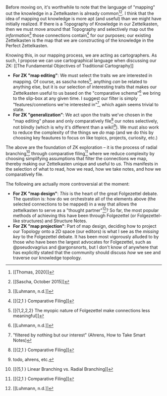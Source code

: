 Before moving on, it's worthwhile to note that the language of "mapping" out the knowledge in a Zettelkasten is already common[^8][^9]. I think that the idea of mapping out knowledge is more apt (and useful) than we might have initially realized. If there is a Topography of Knowledge in our Zettelkasten, then we must move around that Topography and selectively map out the _information_[^11] those connections contain[^10] for our purposes; our existing Zettelkasten is the map that we are constructing of the knowledge in the Perfect Zettelkasten.

Knowing this, in our mapping process, we are acting as cartographers. As such, I propose we can use cartographical language when discussing our ZK:
[[The Fundamental Objectives of Traditional Cartography]]
- **For ZK "map editing"**: We must select the traits we are interested in mapping. Of course, as sascha notes[^13], anything _can_ be related to anything else, but it is our selection of interesting traits that makes our Zettelkasten useful to us based on the "comparative schema"[^11] we bring to the slip-box at any given time. I suggest our filter is simply "features/connetions we're interested in"[^15], which again seems trivial to state.
- **For ZK "generalization"**: We act upon the traits we've chosen in the "map editing" phase and only comparatively file[^10] our notes selectively, not blindly (which is why it's different than a wiki![^16]). We must also work to reduce the complexity of the things we _do_ map (and we do this by choosing key feautures to focus on like topics, projects, curiosity, etc.)

The above are the foundation of ZK exploration – it is the process of radial branching[^12] through comparative filing[^10] where we reduce complexity by choosing simplifying assumptions that filter the connections we map, thereby making our Zettelkasten unique and useful to *us*. This manifests in the selection of what to read, how we read, how we take notes, and how we comparatively file.

The following are actually more controversial at the moment:
- **For ZK "map design"**: _This_ is the heart of the great Folgezettel debate. The question is: how do we orchestrate all of the elements above (the selected connections to be mapped) in a way that allows the zettelkasten to serve as a "thought partner"[^11]? So far, the most popular methods of achieving this have been through Folgezettel (or Folgezettel-like structures) and Structure Notes.
- **For ZK "map projection"**: Part of map design, deciding how to project our Topology onto a 2D space (our editors) is what I see as the _missing key_ to the Folgezettel debate. It has been most vigorously alluded to by those who have been the largest advocates for Folgezettel, such as @pseudovagrius and @argonsnorts, but I don't know of anywhere that has explicitly stated that the community should discuss _how_ we see and traverse our knowledge topology.

[^8]: [[Thomas, 2020]]
[^9]: [[Sascha, October 2015]]
[^10]: [[{2,1 } Comparative Filing]]
[^11]: [[Luhmann, n.d.]]
[^12]: [[{5,1 } Linear Branching vs. Radial Branching]]
[^13]: [[{1,2,2,2} The myopic nature of Folgezettel make connections less meaningful]]
[^15]: "filtered by nothing but our interest" (Ahrens, How to Take Smart Notes)
[^16]: todo, ahrens, etc.